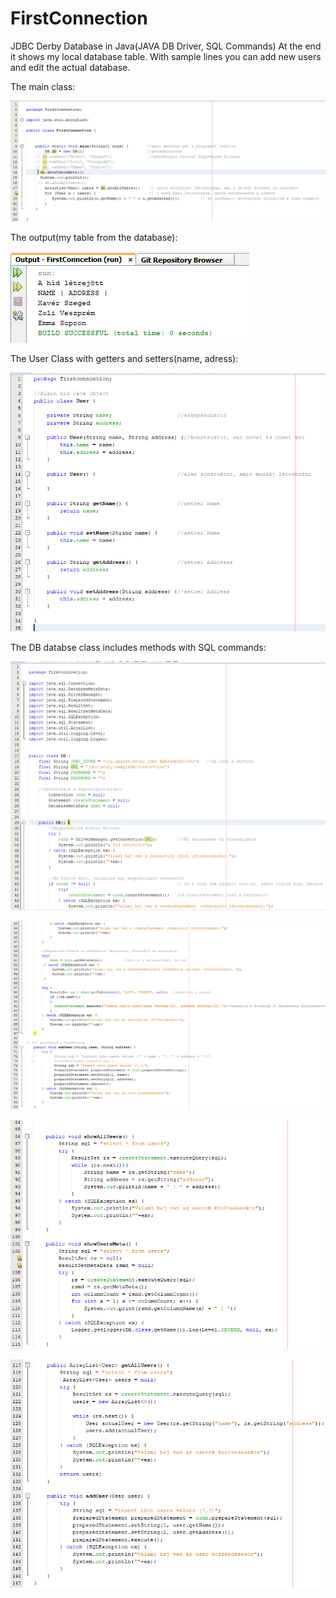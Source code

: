 # FirstConnection

JDBC Derby Database in Java(JAVA DB Driver, SQL Commands) 
At the end it shows my local database table. With sample lines you can add new users and edit the actual database. 

The main class: 

![alt text](https://github.com/Leone717/FirstConnection/blob/master/FirstConPic/FirstConnectionClass.png)


The output(my table from the database):

![alt text](https://github.com/Leone717/FirstConnection/blob/master/FirstConPic/FirstConnectionOutput%20-%20Table.png)


The User Class with getters and setters(name, adress):

![alt text](https://github.com/Leone717/FirstConnection/blob/master/FirstConPic/UserClass.png)


The DB databse class includes methods with SQL commands:

![alt text](https://github.com/Leone717/FirstConnection/blob/master/FirstConPic/DB1.png)

![alt text](https://github.com/Leone717/FirstConnection/blob/master/FirstConPic/DB2.png)

![alt text](https://github.com/Leone717/FirstConnection/blob/master/FirstConPic/DB4.png)

![alt text](https://github.com/Leone717/FirstConnection/blob/master/FirstConPic/DB5.png)


